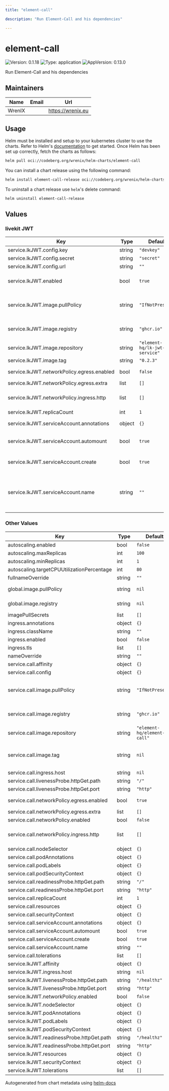 ```yaml
---
title: "element-call"

description: "Run Element-Call and his dependencies"

---
```


# element-call

![Version: 0.1.18](https://img.shields.io/badge/Version-0.1.18-informational?style=flat-square) ![Type: application](https://img.shields.io/badge/Type-application-informational?style=flat-square) ![AppVersion: 0.13.0](https://img.shields.io/badge/AppVersion-0.13.0-informational?style=flat-square)

Run Element-Call and his dependencies

## Maintainers

| Name | Email | Url |
| ---- | ------ | --- |
| WrenIX |  | <https://wrenix.eu> |

## Usage

Helm must be installed and setup to your kubernetes cluster to use the charts.
Refer to Helm's [documentation](https://helm.sh/docs) to get started.
Once Helm has been set up correctly, fetch the charts as follows:

```bash
helm pull oci://codeberg.org/wrenix/helm-charts/element-call
```

You can install a chart release using the following command:

```bash
helm install element-call-release oci://codeberg.org/wrenix/helm-charts/element-call --values values.yaml
```

To uninstall a chart release use `helm`'s delete command:

```bash
helm uninstall element-call-release
```

## Values

### livekit JWT

| Key | Type | Default | Description |
|-----|------|---------|-------------|
| service.lkJWT.config.key | string | `"devkey"` | key to livekit |
| service.lkJWT.config.secret | string | `"secret"` | secret to livekit |
| service.lkJWT.config.url | string | `""` | url to livekit |
| service.lkJWT.enabled | bool | `true` | enable to deploy livekit jwt service for element-call |
| service.lkJWT.image.pullPolicy | string | `"IfNotPresent"` | This sets the pull policy for images. (could be overwritten by global.image.pullPolicy) |
| service.lkJWT.image.registry | string | `"ghcr.io"` | image registry (could be overwritten by global.image.registry) |
| service.lkJWT.image.repository | string | `"element-hq/lk-jwt-service"` | image repository |
| service.lkJWT.image.tag | string | `"0.2.3"` | image tag |
| service.lkJWT.networkPolicy.egress.enabled | bool | `false` | activate egress no networkpolicy |
| service.lkJWT.networkPolicy.egress.extra | list | `[]` | egress rules |
| service.lkJWT.networkPolicy.ingress.http | list | `[]` | ingress for http port (e.g. ingress-controller) |
| service.lkJWT.replicaCount | int | `1` | replicas |
| service.lkJWT.serviceAccount.annotations | object | `{}` | Annotations to add to the service account |
| service.lkJWT.serviceAccount.automount | bool | `true` | Automatically mount a ServiceAccount's API credentials? |
| service.lkJWT.serviceAccount.create | bool | `true` | Specifies whether a service account should be created |
| service.lkJWT.serviceAccount.name | string | `""` | The name of the service account to use. If not set and create is true, a name is generated using the fullname template |

### Other Values

| Key | Type | Default | Description |
|-----|------|---------|-------------|
| autoscaling.enabled | bool | `false` |  |
| autoscaling.maxReplicas | int | `100` |  |
| autoscaling.minReplicas | int | `1` |  |
| autoscaling.targetCPUUtilizationPercentage | int | `80` |  |
| fullnameOverride | string | `""` |  |
| global.image.pullPolicy | string | `nil` | if set it will overwrite all pullPolicy |
| global.image.registry | string | `nil` | if set it will overwrite all registry entries |
| imagePullSecrets | list | `[]` |  |
| ingress.annotations | object | `{}` |  |
| ingress.className | string | `""` |  |
| ingress.enabled | bool | `false` |  |
| ingress.tls | list | `[]` |  |
| nameOverride | string | `""` |  |
| service.call.affinity | object | `{}` |  |
| service.call.config | object | `{}` |  |
| service.call.image.pullPolicy | string | `"IfNotPresent"` | This sets the pull policy for images. (could be overwritten by global.image.pullPolicy) |
| service.call.image.registry | string | `"ghcr.io"` | image registry (could be overwritten by global.image.registry) |
| service.call.image.repository | string | `"element-hq/element-call"` | image repository |
| service.call.image.tag | string | `nil` | image tag - Overrides the image tag whose default is the chart appVersion |
| service.call.ingress.host | string | `nil` |  |
| service.call.livenessProbe.httpGet.path | string | `"/"` |  |
| service.call.livenessProbe.httpGet.port | string | `"http"` |  |
| service.call.networkPolicy.egress.enabled | bool | `true` | activate egress no networkpolicy |
| service.call.networkPolicy.egress.extra | list | `[]` | egress rules |
| service.call.networkPolicy.enabled | bool | `false` |  |
| service.call.networkPolicy.ingress.http | list | `[]` | ingress for http port (e.g. ingress-controller) |
| service.call.nodeSelector | object | `{}` |  |
| service.call.podAnnotations | object | `{}` |  |
| service.call.podLabels | object | `{}` |  |
| service.call.podSecurityContext | object | `{}` |  |
| service.call.readinessProbe.httpGet.path | string | `"/"` |  |
| service.call.readinessProbe.httpGet.port | string | `"http"` |  |
| service.call.replicaCount | int | `1` | replicas |
| service.call.resources | object | `{}` |  |
| service.call.securityContext | object | `{}` |  |
| service.call.serviceAccount.annotations | object | `{}` |  |
| service.call.serviceAccount.automount | bool | `true` |  |
| service.call.serviceAccount.create | bool | `true` |  |
| service.call.serviceAccount.name | string | `""` |  |
| service.call.tolerations | list | `[]` |  |
| service.lkJWT.affinity | object | `{}` |  |
| service.lkJWT.ingress.host | string | `nil` |  |
| service.lkJWT.livenessProbe.httpGet.path | string | `"/healthz"` |  |
| service.lkJWT.livenessProbe.httpGet.port | string | `"http"` |  |
| service.lkJWT.networkPolicy.enabled | bool | `false` |  |
| service.lkJWT.nodeSelector | object | `{}` |  |
| service.lkJWT.podAnnotations | object | `{}` |  |
| service.lkJWT.podLabels | object | `{}` |  |
| service.lkJWT.podSecurityContext | object | `{}` |  |
| service.lkJWT.readinessProbe.httpGet.path | string | `"/healthz"` |  |
| service.lkJWT.readinessProbe.httpGet.port | string | `"http"` |  |
| service.lkJWT.resources | object | `{}` |  |
| service.lkJWT.securityContext | object | `{}` |  |
| service.lkJWT.tolerations | list | `[]` |  |

Autogenerated from chart metadata using [helm-docs](https://github.com/norwoodj/helm-docs)

